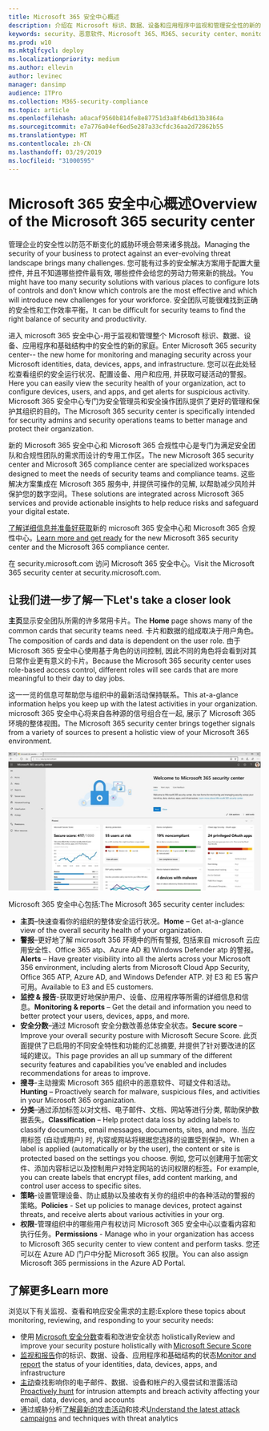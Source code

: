 ```yaml
---
title: Microsoft 365 安全中心概述
description: 介绍在 Microsoft 标识、数据、设备和应用程序中监视和管理安全性的新的主页。
keywords: security、恶意软件、Microsoft 365、M365、security center、monitor、report、身份、数据、设备、应用程序
ms.prod: w10
ms.mktglfcycl: deploy
ms.localizationpriority: medium
ms.author: ellevin
author: levinec
manager: dansimp
audience: ITPro
ms.collection: M365-security-compliance
ms.topic: article
ms.openlocfilehash: a0acaf9560b814fe8e87751d3a8f4b6d13b3864a
ms.sourcegitcommit: e7a776a04ef6ed5e287a33cfdc36aa2d72862b55
ms.translationtype: MT
ms.contentlocale: zh-CN
ms.lasthandoff: 03/29/2019
ms.locfileid: "31000595"
---
```

# <a name="overview-of-the-microsoft-365-security-center"></a><span data-ttu-id="39b76-104">Microsoft 365 安全中心概述</span><span class="sxs-lookup"><span data-stu-id="39b76-104">Overview of the Microsoft 365 security center</span></span>

<span data-ttu-id="39b76-105">管理企业的安全性以防范不断变化的威胁环境会带来诸多挑战。</span><span class="sxs-lookup"><span data-stu-id="39b76-105">Managing the security of your business to protect against an ever-evolving threat landscape brings many challenges.</span></span> <span data-ttu-id="39b76-106">您可能有过多的安全解决方案用于配置大量控件, 并且不知道哪些控件最有效, 哪些控件会给您的劳动力带来新的挑战。</span><span class="sxs-lookup"><span data-stu-id="39b76-106">You might have too many security solutions with various places to configure lots of controls and don’t know which controls are the most effective and which will introduce new challenges for your workforce.</span></span> <span data-ttu-id="39b76-107">安全团队可能很难找到正确的安全性和工作效率平衡。</span><span class="sxs-lookup"><span data-stu-id="39b76-107">It can be difficult for security teams to find the right balance of security and productivity.</span></span>

<span data-ttu-id="39b76-108">进入 microsoft 365 安全中心-用于监视和管理整个 Microsoft 标识、数据、设备、应用程序和基础结构中的安全性的新的家庭。</span><span class="sxs-lookup"><span data-stu-id="39b76-108">Enter Microsoft 365 security center-- the new home for monitoring and managing security across your Microsoft identities, data, devices, apps, and infrastructure.</span></span> <span data-ttu-id="39b76-109">您可以在此处轻松查看组织的安全运行状况、配置设备、用户和应用, 并获取可疑活动的警报。</span><span class="sxs-lookup"><span data-stu-id="39b76-109">Here you can easily view the security health of your organization, act to configure devices, users, and apps, and get alerts for suspicious activity.</span></span> <span data-ttu-id="39b76-110">Microsoft 365 安全中心专门为安全管理员和安全操作团队提供了更好的管理和保护其组织的目的。</span><span class="sxs-lookup"><span data-stu-id="39b76-110">The Microsoft 365 security center is specifically intended for security admins and security operations teams to better manage and protect their organization.</span></span>

<span data-ttu-id="39b76-111">新的 Microsoft 365 安全中心和 Microsoft 365 合规性中心是专门为满足安全团队和合规性团队的需求而设计的专用工作区。</span><span class="sxs-lookup"><span data-stu-id="39b76-111">The new Microsoft 365 security center and Microsoft 365 compliance center are specialized workspaces designed to meet the needs of security teams and compliance teams.</span></span> <span data-ttu-id="39b76-112">这些解决方案集成在 Microsoft 365 服务中, 并提供可操作的见解, 以帮助减少风险并保护您的数字空间。</span><span class="sxs-lookup"><span data-stu-id="39b76-112">These solutions are integrated across Microsoft 365 services and provide actionable insights to help reduce risks and safeguard your digital estate.</span></span>

<span data-ttu-id="39b76-113">[了解详细信息并准备好获取](https://docs.microsoft.com/en-us/office365/securitycompliance/microsoft-security-and-compliance)新的 microsoft 365 安全中心和 Microsoft 365 合规性中心。</span><span class="sxs-lookup"><span data-stu-id="39b76-113">[Learn more and get ready](https://docs.microsoft.com/en-us/office365/securitycompliance/microsoft-security-and-compliance) for the new Microsoft 365 security center and the Microsoft 365 compliance center.</span></span>

<span data-ttu-id="39b76-114">在 security.microsoft.com 访问 Microsoft 365 安全中心。</span><span class="sxs-lookup"><span data-stu-id="39b76-114">Visit the Microsoft 365 security center at security.microsoft.com.</span></span>  

## <a name="lets-take-a-closer-look"></a><span data-ttu-id="39b76-115">让我们进一步了解一下</span><span class="sxs-lookup"><span data-stu-id="39b76-115">Let's take a closer look</span></span>

<span data-ttu-id="39b76-116">**主页**显示安全团队所需的许多常用卡片。</span><span class="sxs-lookup"><span data-stu-id="39b76-116">The **Home** page shows many of the common cards that security teams need.</span></span> <span data-ttu-id="39b76-117">卡片和数据的组成取决于用户角色。</span><span class="sxs-lookup"><span data-stu-id="39b76-117">The composition of cards and data is dependent on the user role.</span></span> <span data-ttu-id="39b76-118">由于 Microsoft 365 安全中心使用基于角色的访问控制, 因此不同的角色将会看到对其日常作业更有意义的卡片。</span><span class="sxs-lookup"><span data-stu-id="39b76-118">Because the Microsoft 365 security center uses role-based access control, different roles will see cards that are more meaningful to their day to day jobs.</span></span>  

<span data-ttu-id="39b76-119">这一一览的信息可帮助您与组织中的最新活动保持联系。</span><span class="sxs-lookup"><span data-stu-id="39b76-119">This at-a-glance information helps you keep up with the latest activities in your organization.</span></span> <span data-ttu-id="39b76-120">microsoft 365 安全中心将来自各种源的信号组合在一起, 展示了 Microsoft 365 环境的整体视图。</span><span class="sxs-lookup"><span data-stu-id="39b76-120">The Microsoft 365 security center brings together signals from a variety of sources to present a holistic view of your Microsoft 365 environment.</span></span>

![Microsoft 365 安全主页](./media/security-docs/home.jpg)

<span data-ttu-id="39b76-122">Microsoft 365 安全中心包括:</span><span class="sxs-lookup"><span data-stu-id="39b76-122">The Microsoft 365 security center includes:</span></span>

* <span data-ttu-id="39b76-123">**主页**–快速查看你的组织的整体安全运行状况。</span><span class="sxs-lookup"><span data-stu-id="39b76-123">**Home** – Get at-a-glance view of the overall security health of your organization.</span></span>
* <span data-ttu-id="39b76-124">**警报**–更好地了解 microsoft 356 环境中的所有警报, 包括来自 microsoft 云应用安全性、Office 365 atp、Azure AD 和 Windows Defender atp 的警报。</span><span class="sxs-lookup"><span data-stu-id="39b76-124">**Alerts** – Have greater visibility into all the alerts across your Microsoft 356 environment, including alerts from Microsoft Cloud App Security, Office 365 ATP, Azure AD, and Windows Defender ATP.</span></span> <span data-ttu-id="39b76-125">对 E3 和 E5 客户可用。</span><span class="sxs-lookup"><span data-stu-id="39b76-125">Available to E3 and E5 customers.</span></span>  
* <span data-ttu-id="39b76-126">**监控 & 报告**-获取更好地保护用户、设备、应用程序等所需的详细信息和信息。</span><span class="sxs-lookup"><span data-stu-id="39b76-126">**Monitoring & reports** – Get the detail and information you need to better protect your users, devices, apps, and more.</span></span> 
* <span data-ttu-id="39b76-127">**安全分数**–通过 Microsoft 安全分数改善总体安全状态。</span><span class="sxs-lookup"><span data-stu-id="39b76-127">**Secure score** – Improve your overall security posture with Microsoft Secure Score.</span></span> <span data-ttu-id="39b76-128">此页面提供了已启用的不同安全特性和功能的汇总摘要, 并提供了针对要改进的区域的建议。</span><span class="sxs-lookup"><span data-stu-id="39b76-128">This page provides an all up summary of the different security features and capabilities you’ve enabled and includes recommendations for areas to improve.</span></span>
* <span data-ttu-id="39b76-129">**搜寻**-主动搜索 Microsoft 365 组织中的恶意软件、可疑文件和活动。</span><span class="sxs-lookup"><span data-stu-id="39b76-129">**Hunting** – Proactively search for malware, suspicious files, and activities in your Microsoft 365 organization.</span></span>
* <span data-ttu-id="39b76-130">**分类**–通过添加标签以对文档、电子邮件、文档、网站等进行分类, 帮助保护数据丢失。</span><span class="sxs-lookup"><span data-stu-id="39b76-130">**Classification** – Help protect data loss by adding labels to classify documents, email messages, documents, sites, and more.</span></span> <span data-ttu-id="39b76-131">当应用标签 (自动或用户) 时, 内容或网站将根据您选择的设置受到保护。</span><span class="sxs-lookup"><span data-stu-id="39b76-131">When a label is applied (automatically or by the user), the content or site is protected based on the settings you choose.</span></span> <span data-ttu-id="39b76-132">例如, 您可以创建用于加密文件、添加内容标记以及控制用户对特定网站的访问权限的标签。</span><span class="sxs-lookup"><span data-stu-id="39b76-132">For example, you can create labels that encrypt files, add content marking, and control user access to specific sites.</span></span>
* <span data-ttu-id="39b76-133">**策略**-设置管理设备、防止威胁以及接收有关你的组织中的各种活动的警报的策略。</span><span class="sxs-lookup"><span data-stu-id="39b76-133">**Policies** - Set up policies to manage devices, protect against threats, and receive alerts about various activities in your org.</span></span>
* <span data-ttu-id="39b76-134">**权限**-管理组织中的哪些用户有权访问 Microsoft 365 安全中心以查看内容和执行任务。</span><span class="sxs-lookup"><span data-stu-id="39b76-134">**Permissions** - Manage who in your organization has access to Microsoft 365 security center to view content and perform tasks.</span></span> <span data-ttu-id="39b76-135">您还可以在 Azure AD 门户中分配 Microsoft 365 权限。</span><span class="sxs-lookup"><span data-stu-id="39b76-135">You can also assign Microsoft 365 permissions in the Azure AD Portal.</span></span>

## <a name="learn-more"></a><span data-ttu-id="39b76-136">了解更多</span><span class="sxs-lookup"><span data-stu-id="39b76-136">Learn more</span></span>

<span data-ttu-id="39b76-137">浏览以下有关监视、查看和响应安全需求的主题:</span><span class="sxs-lookup"><span data-stu-id="39b76-137">Explore these topics about monitoring, reviewing, and responding to your security needs:</span></span>

* <span data-ttu-id="39b76-138">使用 [Microsoft 安全分数](microsoft-secure-score.md)查看和改进安全状态 holistically</span><span class="sxs-lookup"><span data-stu-id="39b76-138">Review and improve your security posture holistically with [Microsoft Secure Score](microsoft-secure-score.md)</span></span>
* <span data-ttu-id="39b76-139">[监视和报告](monitoring-and-reporting.md)你的标识、数据、设备、应用程序和基础结构的状态</span><span class="sxs-lookup"><span data-stu-id="39b76-139">[Monitor and report](monitoring-and-reporting.md) the status of your identities, data, devices, apps, and infrastructure</span></span>
* <span data-ttu-id="39b76-140">[主动](hunting.md)查找影响你的电子邮件、数据、设备和帐户的入侵尝试和泄露活动</span><span class="sxs-lookup"><span data-stu-id="39b76-140">[Proactively hunt](hunting.md) for intrusion attempts and breach activity affecting your email, data, devices, and accounts</span></span>
* <span data-ttu-id="39b76-141">通过威胁分析[了解最新的攻击活动](latest-attack-campaigns.md)和技术</span><span class="sxs-lookup"><span data-stu-id="39b76-141">[Understand the latest attack campaigns](latest-attack-campaigns.md) and techniques with threat analytics</span></span>
